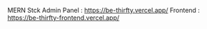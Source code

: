 MERN Stck
Admin Panel : https://be-thirfty.vercel.app/
Frontend : https://be-thirfty-frontend.vercel.app/
